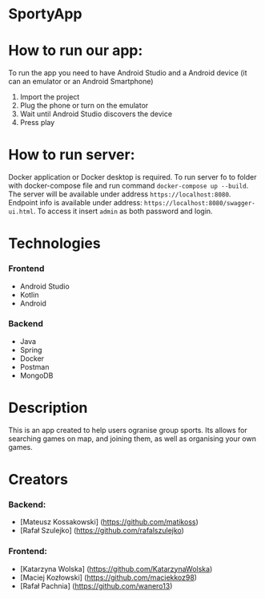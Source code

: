 # SportyApp
# How to run our app:
To run the app you need to have Android Studio and a Android device (it can an emulator or an Android Smartphone)  
1. Import the project  
2. Plug the phone or turn on the emulator  
3. Wait until Android Studio discovers the device  
4. Press play
# How to run server:
Docker application or Docker desktop is required.
To run server fo to folder with docker-compose file and run command `docker-compose up --build`.
The server will be available under address `https://localhost:8080`.
Endpoint info is available under address: `https://localhost:8080/swagger-ui.html`. To access it insert `admin` as both password and login.
# Technologies
### Frontend
- Android Studio
- Kotlin
- Android
### Backend
- Java
- Spring
- Docker
- Postman
- MongoDB
# Description
This is an app created to help users ogranise group sports. Its allows for searching games on map, and joining them, as well as organising your own games.
# Creators
### Backend:
* [Mateusz Kossakowski] (https://github.com/matikoss)
* [Rafał Szulejko] (https://github.com/rafalszulejko)
### Frontend:
* [Katarzyna Wolska] (https://github.com/KatarzynaWolska)
* [Maciej Kozłowski] (https://github.com/maciekkoz98)
* [Rafał Pachnia] (https://github.com/wanero13)
